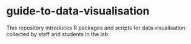 # guide-to-data-visualisation
This repository introduces R packages and scripts for data visualisation collected by staff and students in the lab
